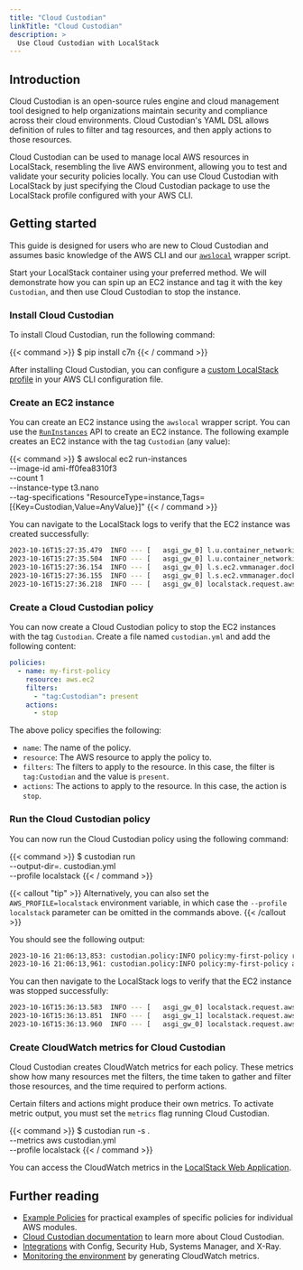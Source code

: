 ```yaml
---
title: "Cloud Custodian"
linkTitle: "Cloud Custodian"
description: >
  Use Cloud Custodian with LocalStack
---
```


## Introduction

Cloud Custodian is an open-source rules engine and cloud management tool designed to help organizations maintain security and compliance across their cloud environments. Cloud Custodian's YAML DSL allows definition of rules to filter and tag resources, and then apply actions to those resources. 

Cloud Custodian can be used to manage local AWS resources in LocalStack, resembling the live AWS environment, allowing you to test and validate your security policies locally. You can use Cloud Custodian with LocalStack by just specifying the Cloud Custodian package to use the LocalStack profile configured with your AWS CLI.

## Getting started

This guide is designed for users who are new to Cloud Custodian and assumes basic knowledge of the AWS CLI and our [`awslocal`](https://github.com/localstack/awscli-local) wrapper script.

Start your LocalStack container using your preferred method. We will demonstrate how you can spin up an EC2 instance and tag it with the key `Custodian`, and then use Cloud Custodian to stop the instance.

### Install Cloud Custodian

To install Cloud Custodian, run the following command:

{{< command >}}
$ pip install c7n
{{< / command >}}

After installing Cloud Custodian, you can configure a [custom LocalStack profile](http://docs.localstack.cloud/user-guide/integrations/aws-cli/#configuring-a-custom-profile) in your AWS CLI configuration file.

### Create an EC2 instance

You can create an EC2 instance using the `awslocal` wrapper script. You can use the [`RunInstances`](https://docs.aws.amazon.com/AWSEC2/latest/APIReference/API_RunInstances.html) API to create an EC2 instance. The following example creates an EC2 instance with the tag `Custodian` (any value):

{{< command >}}
$ awslocal ec2 run-instances \
    --image-id ami-ff0fea8310f3 \
    --count 1 \
    --instance-type t3.nano \
    --tag-specifications "ResourceType=instance,Tags=[{Key=Custodian,Value=AnyValue}]"
{{< / command >}}

You can navigate to the LocalStack logs to verify that the EC2 instance was created successfully:

```bash
2023-10-16T15:27:35.479  INFO --- [   asgi_gw_0] l.u.container_networking   : Determined main container network: bridge
2023-10-16T15:27:35.504  INFO --- [   asgi_gw_0] l.u.container_networking   : Determined main container target IP: 172.17.0.2
2023-10-16T15:27:36.154  INFO --- [   asgi_gw_0] l.s.ec2.vmmanager.docker   : Instance i-d87f1ab75e95ab0d2 will be accessible via SSH at: 127.0.0.1:22, 172.17.0.3:22
2023-10-16T15:27:36.155  INFO --- [   asgi_gw_0] l.s.ec2.vmmanager.docker   : Instance i-d87f1ab75e95ab0d2 port mappings (container -> host): {'22/tcp': 22}
2023-10-16T15:27:36.218  INFO --- [   asgi_gw_0] localstack.request.aws     : AWS ec2.RunInstances => 200
```

### Create a Cloud Custodian policy

You can now create a Cloud Custodian policy to stop the EC2 instances with the tag `Custodian`. Create a file named `custodian.yml` and add the following content:

```yaml
policies:
  - name: my-first-policy
    resource: aws.ec2
    filters:
      - "tag:Custodian": present
    actions:
      - stop
```

The above policy specifies the following:

- `name`: The name of the policy.
- `resource`: The AWS resource to apply the policy to.
- `filters`: The filters to apply to the resource. In this case, the filter is `tag:Custodian` and the value is `present`.
- `actions`: The actions to apply to the resource. In this case, the action is `stop`.

### Run the Cloud Custodian policy

You can now run the Cloud Custodian policy using the following command:

{{< command >}}
$ custodian run \
    --output-dir=. custodian.yml \
    --profile localstack
{{< / command >}}

{{< callout "tip" >}}
Alternatively, you can also set the `AWS_PROFILE=localstack` environment variable, in which case the `--profile localstack` parameter can be omitted in the commands above.
{{< /callout >}}

You should see the following output:

```sh
2023-10-16 21:06:13,853: custodian.policy:INFO policy:my-first-policy resource:aws.ec2 region:us-east-1 count:1 time:0.20
2023-10-16 21:06:13,961: custodian.policy:INFO policy:my-first-policy action:stop resources:1 execution_time:0.10
```

You can then navigate to the LocalStack logs to verify that the EC2 instance was stopped successfully:

```bash
2023-10-16T15:36:13.583  INFO --- [   asgi_gw_0] localstack.request.aws     : AWS sts.GetCallerIdentity => 200
2023-10-16T15:36:13.851  INFO --- [   asgi_gw_1] localstack.request.aws     : AWS ec2.DescribeInstances => 200
2023-10-16T15:36:13.960  INFO --- [   asgi_gw_0] localstack.request.aws     : AWS ec2.StopInstances => 200
```

### Create CloudWatch metrics for Cloud Custodian

Cloud Custodian creates CloudWatch metrics for each policy. These metrics show how many resources met the filters, the time taken to gather and filter those resources, and the time required to perform actions.

Certain filters and actions might produce their own metrics. To activate metric output, you must set the `metrics` flag running Cloud Custodian.

{{< command >}}
$ custodian run -s . \
    --metrics aws custodian.yml \
    --profile localstack
{{< / command >}}

You can access the CloudWatch metrics in the [LocalStack Web Application](https://app.localstack.cloud/inst/default/resources/cloudwatch).

## Further reading

- [Example Policies](https://cloudcustodian.io/docs/aws/examples/index.html) for practical examples of specific policies for individual AWS modules.
- [Cloud Custodian documentation](https://cloudcustodian.io/docs/quickstart/index.html) to learn more about Cloud Custodian.
- [Integrations](https://cloudcustodian.io/docs/aws/topics/index.html) with Config, Security Hub, Systems Manager, and X-Ray.
- [Monitoring the environment](https://cloudcustodian.io/docs/aws/usage.html) by generating CloudWatch metrics.
